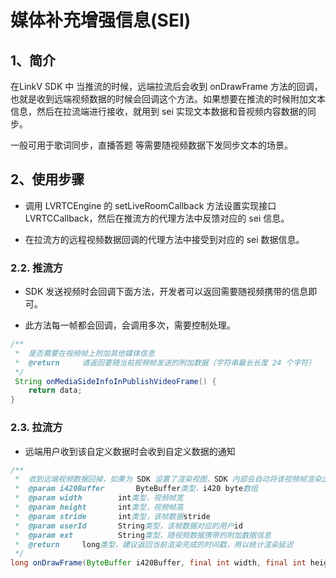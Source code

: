 # 媒体补充增强信息(SEI)

## <a name='1'></a>1、简介

在LinkV SDK 中 当推流的时候，远端拉流后会收到 onDrawFrame 方法的回调，也就是收到远端视频数据的时候会回调这个方法。如果想要在推流的时候附加文本信息，然后在拉流端进行接收，就用到 sei 实现文本数据和音视频内容数据的同步。

一般可用于歌词同步，直播答题 等需要随视频数据下发同步文本的场景。

## <a name='2'></a>2、使用步骤

* 调用 LVRTCEngine 的 setLiveRoomCallback 方法设置实现接口 LVRTCCallback，然后在推流方的代理方法中反馈对应的 sei 信息。

* 在拉流方的远程视频数据回调的代理方法中接受到对应的 sei 数据信息。

### 2.2. 推流方

* SDK 发送视频时会回调下面方法，开发者可以返回需要随视频携带的信息即可。

* 此方法每一帧都会回调，会调用多次，需要控制处理。

```java
/**
 *  是否需要在视频帧上附加其他媒体信息
 *  @return     请返回要随当前视频帧发送的附加数据（字符串最长长度 24 个字符）
 */
 String onMediaSideInfoInPublishVideoFrame() {
    return data;
}
```

### 2.3. 拉流方

* 远端用户收到该自定义数据时会收到自定义数据的通知

```java
/**
 *  收到远端视频数据回掉，如果为 SDK 设置了渲染视图，SDK 内部会自动将该视频帧渲染出来
 *  @param i420Buffer       ByteBuffer类型，i420 byte数组
 *  @param width        int类型，视频帧宽
 *  @param height       int类型，视频帧高
 *  @param stride       int类型，该帧数据stride
 *  @param userId       String类型，该帧数据对应的用户id
 *  @param ext          String类型，随视频数据携带的附加数据信息
 *  @return     long类型，建议返回当前渲染完成的时间戳，用以统计渲染延迟
 */
long onDrawFrame(ByteBuffer i420Buffer, final int width, final int height, int strideY, final String userId, String ext)
```